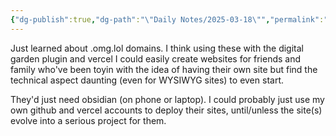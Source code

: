 ```yaml
---
{"dg-publish":true,"dg-path":"\"Daily Notes/2025-03-18\"","permalink":"/daily-notes/2025-03-18/"}
---
```



Just  learned about .omg.lol domains. I think using these with the digital garden plugin and vercel I could easily create websites for friends and family who've been toyin with the idea of having their own site but find the technical aspect daunting (even for WYSIWYG sites) to even start. 

They'd just need obsidian (on phone or laptop). I could probably just use my own github and vercel accounts to deploy their sites, until/unless the site(s) evolve into a serious project for them.